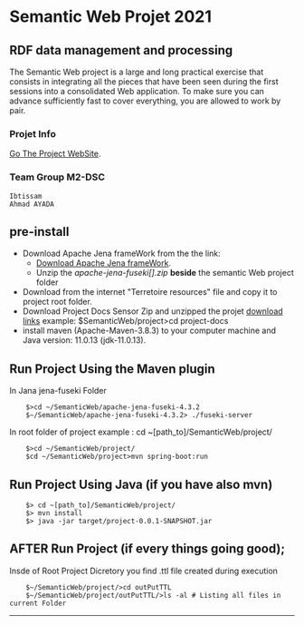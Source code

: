 # Semantic Web Projet 2021

## RDF data management and processing

The Semantic Web project is a large and long practical exercise that consists in integrating all the pieces that have been seen during the first sessions into a consolidated Web application. To make sure you can advance sufficiently fast to cover everything, you are allowed to work by pair.

### Projet Info

[Go The Project WebSite](https://www.emse.fr/~zimmermann/Teaching/SemWeb/Project/).

### Team Group M2-DSC

    Ibtissam
    Ahmad AYADA

## pre-install

   * Download Apache Jena frameWork from the the link:
        - [Download Apache Jena frameWork](https://dlcdn.apache.org/jena/binaries/apache-jena-fuseki-4.3.2.zip).
        - Unzip the *apache-jena-fuseki[].zip* __beside__ the semantic Web project folder
   * Download from the internet "Terretoire resources" file and copy it to project root folder.
   * Download Project Docs Sensor Zip and unzipped the projet
        [download links](https://seafile.emse.fr/d/710ced68c2894189a6f4/)
        example: $SemanticWeb/project>cd project-docs
   * install maven (Apache-Maven-3.8.3) to your computer machine and Java version: 11.0.13 (jdk-11.0.13).
## Run Project Using the Maven plugin

In Jana jena-fuseki Folder

        $>cd ~/SemanticWeb/apache-jena-fuseki-4.3.2
        $~/SemanticWeb/apache-jena-fuseki-4.3.2> ./fuseki-server

 In root folder of project example : cd ~[path_to]/SemanticWeb/project/
   
        $>cd ~/SemanticWeb/project/
        $cd ~/SemanticWeb/project>mvn spring-boot:run
    

## Run Project Using Java (if you have also mvn)

    
        $> cd ~[path_to]/SemanticWeb/project/
        $> mvn install
        $> java -jar target/project-0.0.1-SNAPSHOT.jar

## AFTER Run Project (if every things going good);

Insde of Root Project Dicretory you find .ttl file created during execution

        $~/SemanticWeb/project/>cd outPutTTL
        $~/SemanticWeb/project/outPutTTL/>ls -al # Listing all files in current Folder

________________________________________________________
